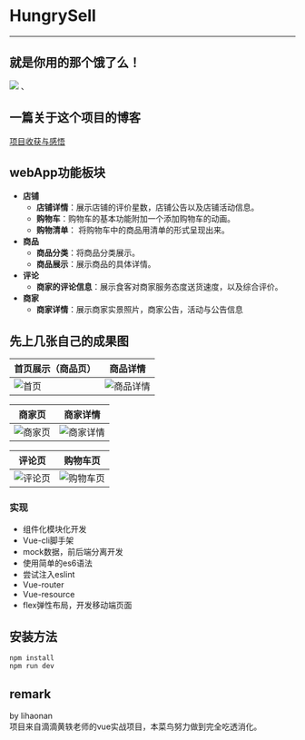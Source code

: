 # HungrySell

----------

## 就是你用的那个饿了么！
![](https://github.com/lihaonanGY/hungrySell/blob/master/readme_1.png) 、

## 一篇关于这个项目的博客
[项目收获与感悟](https://github.com/lihaonanGY/hungrySell/blob/master/doc/README.md)

## webApp功能板块
* **店铺**
    * **店铺详情**：展示店铺的评价星数，店铺公告以及店铺活动信息。
    * **购物车**：购物车的基本功能附加一个添加购物车的动画。
    * **购物清单**： 将购物车中的商品用清单的形式呈现出来。
* **商品**
    * **商品分类**：将商品分类展示。
    * **商品展示**：展示商品的具体详情。
* **评论**
    * **商家的评论信息**：展示食客对商家服务态度送货速度，以及综合评价。
* **商家**
    * **商家详情**：展示商家实景照片，商家公告，活动与公告信息

## 先上几张自己的成果图
首页展示（商品页） | 商品详情
---|---
![首页](https://github.com/lihaonanGY/small_demo/blob/master/img_repositories/shangpin.png?raw=true) | ![商品详情](https://github.com/lihaonanGY/small_demo/blob/master/img_repositories/shangpinxiangqing.png?raw=true)

商家页 | 商家详情
---|---
![商家页](https://github.com/lihaonanGY/small_demo/blob/master/img_repositories/shangjia.png?raw=true) | ![商家详情](https://github.com/lihaonanGY/small_demo/blob/master/img_repositories/shangjiaxiangqing.png?raw=true)

评论页 | 购物车页
---|---
![评论页](https://github.com/lihaonanGY/small_demo/blob/master/img_repositories/pinglun.png?raw=true) | ![购物车页](https://github.com/lihaonanGY/small_demo/blob/master/img_repositories/gouwuche.png?raw=true)

### 实现
* 组件化模块化开发
* Vue-cli脚手架
* mock数据，前后端分离开发
* 使用简单的es6语法
* 尝试注入eslint
* Vue-router
* Vue-resource
* flex弹性布局，开发移动端页面

## 安装方法
`npm install`</br>
`npm run dev`

## remark
by lihaonan</br>
项目来自滴滴黄轶老师的vue实战项目，本菜鸟努力做到完全吃透消化。

